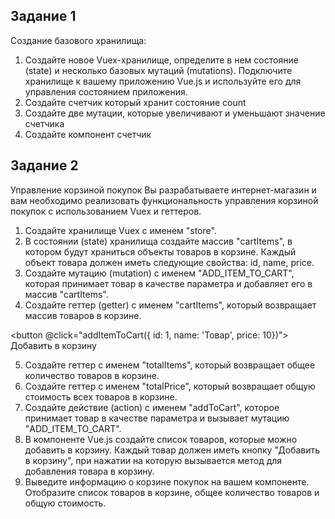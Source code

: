## Задание 1

Создание базового хранилища: 
1. Создайте новое Vuex-хранилище, определите в нем состояние (state) и несколько базовых мутаций (mutations). Подключите хранилище к вашему приложению Vue.js и используйте его для управления состоянием приложения.
2. Создайте счетчик который хранит состояние count
3. Создайте две мутации, которые увеличивают и уменьшают значение счетчика
4. Создайте компонент счетчик

## Задание 2

Управление корзиной покупок
Вы разрабатываете интернет-магазин и вам необходимо реализовать функциональность управления корзиной покупок с использованием Vuex и геттеров.
1. Создайте хранилище Vuex с именем "store".
2. В состоянии (state) хранилища создайте массив "cartItems", в котором будут храниться объекты товаров в корзине. Каждый объект товара должен иметь следующие свойства: id, name, price.
3. Создайте мутацию (mutation) с именем "ADD_ITEM_TO_CART", которая принимает товар в качестве параметра и добавляет его в массив "cartItems".
4. Создайте геттер (getter) с именем "cartItems", который возвращает массив товаров в корзине.

<button @click="addItemToCart({ id: 1, name: 'Товар', price: 10})">
Добавить в корзину</button>

5. Создайте геттер с именем "totalItems", который возвращает
общее количество товаров в корзине.
6. Создайте геттер с именем "totalPrice", который возвращает
общую стоимость всех товаров в корзине.
7. Создайте действие (action) с именем "addToCart", которое
принимает товар в качестве параметра и вызывает мутацию
"ADD_ITEM_TO_CART".
8. В компоненте Vue.js создайте список товаров, которые можно
добавить в корзину. Каждый товар должен иметь кнопку
"Добавить в корзину", при нажатии на которую вызывается
метод для добавления товара в корзину.
9. Выведите информацию о корзине покупок на вашем
компоненте. Отобразите список товаров в корзине, общее
количество товаров и общую стоимость.
